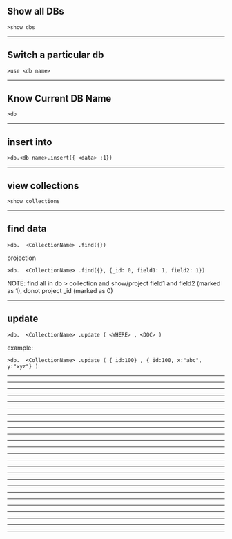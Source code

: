 Show all DBs
--------------------------------------------------------------------------------------------------------------------------------
```
>show dbs
```
________________________________________________________________________________________________________________________________
Switch a particular db
--------------------------------------------------------------------------------------------------------------------------------
```
>use <db name>
```
________________________________________________________________________________________________________________________________

Know Current DB Name
--------------------------------------------------------------------------------------------------------------------------------
```
>db
```
________________________________________________________________________________________________________________________________
insert into 
--------------------------------------------------------------------------------------------------------------------------------
```
>db.<db name>.insert({ <data> :1})
```
________________________________________________________________________________________________________________________________
view collections
--------------------------------------------------------------------------------------------------------------------------------
```
>show collections
```
________________________________________________________________________________________________________________________________
find data
--------------------------------------------------------------------------------------------------------------------------------
```
>db.  <CollectionName> .find({})
```

projection
```
>db.  <CollectionName> .find({}, {_id: 0, field1: 1, field2: 1})
```
NOTE: find all in db > collection and show/project field1 and field2 (marked as 1), donot project _id (marked as 0) 
________________________________________________________________________________________________________________________________
update
--------------------------------------------------------------------------------------------------------------------------------
```
>db.  <CollectionName> .update ( <WHERE> , <DOC> )
```
example:
```
>db.  <CollectionName> .update ( {_id:100} , {_id:100, x:"abc", y:"xyz"} )
```
________________________________________________________________________________________________________________________________

--------------------------------------------------------------------------------------------------------------------------------

________________________________________________________________________________________________________________________________

--------------------------------------------------------------------------------------------------------------------------------

________________________________________________________________________________________________________________________________

--------------------------------------------------------------------------------------------------------------------------------

________________________________________________________________________________________________________________________________

--------------------------------------------------------------------------------------------------------------------------------

________________________________________________________________________________________________________________________________

--------------------------------------------------------------------------------------------------------------------------------

________________________________________________________________________________________________________________________________

--------------------------------------------------------------------------------------------------------------------------------

________________________________________________________________________________________________________________________________

--------------------------------------------------------------------------------------------------------------------------------

________________________________________________________________________________________________________________________________

--------------------------------------------------------------------------------------------------------------------------------

________________________________________________________________________________________________________________________________

--------------------------------------------------------------------------------------------------------------------------------

________________________________________________________________________________________________________________________________

--------------------------------------------------------------------------------------------------------------------------------

________________________________________________________________________________________________________________________________

--------------------------------------------------------------------------------------------------------------------------------

________________________________________________________________________________________________________________________________

--------------------------------------------------------------------------------------------------------------------------------

________________________________________________________________________________________________________________________________
